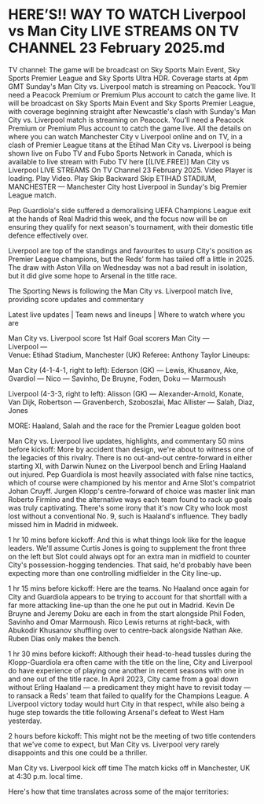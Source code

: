 # HERE’S!! WAY TO WATCH Liverpool vs Man City LIVE STREAMS ON TV CHANNEL 23 February 2025.md
TV channel: The game will be broadcast on Sky Sports Main Event, Sky Sports Premier League and Sky Sports Ultra HDR. Coverage starts at 4pm GMT
Sunday's Man City vs. Liverpool match is streaming on Peacock. You'll need a Peacock Premium or Premium Plus account to catch the game live.
It will be broadcast on Sky Sports Main Event and Sky Sports Premier League, with coverage beginning straight after Newcastle's clash with
Sunday's Man City vs. Liverpool match is streaming on Peacock. You'll need a Peacock Premium or Premium Plus account to catch the game live.
All the details on where you can watch Manchester City v Liverpool online and on TV, in a clash of Premier League titans at the Etihad
Man City vs. Liverpool is being shown live on Fubo TV and Fubo Sports Network in Canada, which is available to live stream with Fubo TV here
[(LIVE.FREE)] Man City vs Liverpool LIVE STREAMS On TV Channel 23 February 2025. Video Player is loading. Play Video. Play Skip Backward Skip
ETIHAD STADIUM, MANCHESTER — Manchester City host Liverpool in Sunday's big Premier League match.

Pep Guardiola's side suffered a demoralising UEFA Champions League exit at the hands of Real Madrid this week, and the focus now will be on ensuring they qualify for next season's tournament, with their domestic title defence effectively over.

Liverpool are top of the standings and favourites to usurp City's position as Premier League champions, but the Reds' form has tailed off a little in 2025. The draw with Aston Villa on Wednesday was not a bad result in isolation, but it did give some hope to Arsenal in the title race.

The Sporting News is following the Man City vs. Liverpool match live, providing score updates and commentary

Latest live updates | Team news and lineups | Where to watch where you are

Man City vs. Liverpool score
 	1st Half	Goal scorers
Man City	—	 
Liverpool	—	 
Venue: Etihad Stadium, Manchester (UK)
Referee: Anthony Taylor
Lineups:

Man City (4-1-4-1, right to left): Ederson (GK) — Lewis, Khusanov, Ake, Gvardiol — Nico — Savinho, De Bruyne, Foden, Doku — Marmoush

Liverpool (4-3-3, right to left): Alisson (GK) — Alexander-Arnold, Konate, Van Dijk, Robertson — Gravenberch, Szoboszlai, Mac Allister — Salah, Diaz, Jones

MORE: Haaland, Salah and the race for the Premier League golden boot

Man City vs. Liverpool live updates, highlights, and commentary
50 mins before kickoff: More by accident than design, we're about to witness one of the legacies of this rivalry. There is no out-and-out centre-forward in either starting XI, with Darwin Nunez on the Liverpool bench and Erling Haaland out injured. Pep Guardiola is most heavily associated with false nine tactics, which of course were championed by his mentor and Arne Slot's compatriot Johan Cruyff. Jurgen Klopp's centre-forward of choice was master link man Roberto Firmino and the alternative ways each team found to rack up goals was truly captivating. There's some irony that it's now City who look most lost without a conventional No. 9, such is Haaland's influence. They badly missed him in Madrid in midweek.

1 hr 10 mins before kickoff: And this is what things look like for the league leaders. We'll assume Curtis Jones is going to supplement the front three on the left but Slot could always opt for an extra man in midfield to counter City's possession-hogging tendencies. That said, he'd probably have been expecting more than one controlling midfielder in the City line-up.

1 hr 15 mins before kickoff: Here are the teams. No Haaland once again for City and Guardiola appears to be trying to account for that shortfall with a far more attacking line-up than the one he put out in Madrid. Kevin De Bruyne and Jeremy Doku are each in from the start alongside Phil Foden, Savinho and Omar Marmoush. Rico Lewis returns at right-back, with Abukodir Khusanov shuffling over to centre-back alongside Nathan Ake. Ruben Dias only makes the bench.

1 hr 30 mins before kickoff: Although their head-to-head tussles during the Klopp-Guardiola era often came with the title on the line, City and Liverpool do have experience of playing one another in recent seasons with one in and one out of the title race. In April 2023, City came from a goal down without Erling Haaland — a predicament they might have to revisit today — to ransack a Reds' team that failed to qualify for the Champions League. A Liverpool victory today would hurt City in that respect, while also being a huge step towards the title following Arsenal's defeat to West Ham yesterday.

2 hours before kickoff: This might not be the meeting of two title contenders that we've come to expect, but Man City vs. Liverpool very rarely disappoints and this one could be a thriller.

Man City vs. Liverpool kick off time
The match kicks off in Manchester, UK at 4:30 p.m. local time.

Here's how that time translates across some of the major territories:
